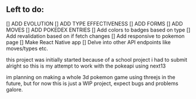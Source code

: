 ## Left to do:

[] ADD EVOLUTION
[] ADD TYPE EFFECTIVENESS
[] ADD FORMS
[] ADD MOVES
[] ADD POKEDEX ENTRIES
[] Add colors to badges based on type
[] Add revalidation based on if fetch changes
[] Add responsive to pokemon page
[] Make React Native app
[] Delve into other API endpoints like moves/types etc.

this project was initially started because of a school project i had to submit
alright so this is my attempt to work with the pokeapi using next13

im planning on making a whole 3d pokemon game using threejs in the future, but for now this is just a WIP project, expect bugs and problems galore.
